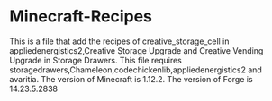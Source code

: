 # Minecraft-Recipes
This is a file that add the recipes of creative_storage_cell in appliedenergistics2,Creative Storage Upgrade and Creative Vending Upgrade in Storage Drawers.
This file requires storagedrawers,Chameleon,codechickenlib,appliedenergistics2 and avaritia.
The version of Minecraft is 1.12.2.
The version of Forge is 14.23.5.2838
